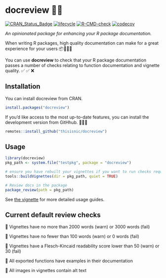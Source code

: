 
<!-- README.md is generated from README.Rmd. Please edit that file -->

# docreview 📝🔎

<!-- badges: start -->

[![CRAN\_Status\_Badge](https://www.r-pkg.org/badges/version/docreview)](https://cran.r-project.org/package=docreview)
[![lifecycle](https://img.shields.io/badge/lifecycle-experimental-orange.svg)](https://lifecycle.r-lib.org/articles/stages.html)
[![R-CMD-check](https://github.com/thisisnic/docreview/workflows/R-CMD-check/badge.svg)](https://github.com/thisisnic/docreview/actions?query=workflow%3AR-CMD-check)
[![codecov](https://codecov.io/gh/thisisnic/docreview/branch/main/graph/badge.svg)](https://codecov.io/gh/thisisnic/docreview)
<!-- badges: end -->

*An opinionated package for enhancing your R package documentation.*

When writing R packages, high quality documentation can make for a great
experience for your users 📦📝🌟🙂

You can use **docreview** to check that your R package documentation
passes a number of checks relating to function documentation and
vignette quality. ✅ ✅ ❌

## Installation

You can install docreview from CRAN.

``` r
install.packages("docreview")
```

If you’d like access to the most up-to-date features, you can install
the development version from GitHhub. 👩🏽‍🔧

``` r
remotes::install_github("thisisnic/docreview")
```

## Usage

``` r
library(docreview)
pkg_path <- system.file("testpkg", package = "docreview")

# ensure you have rebuilt your vignettes if you want to run checks requiring the HTML files
tools::buildVignettes(dir = pkg_path, quiet = TRUE)

# Review docs in the package
package_review(path = pkg_path)
```

See [the
vignette](https://thisisnic.github.io/docreview/articles/docreview.html)
for more detailed usage guides.

## Current default review checks

🎯 Vignettes have no more than 2000 words (warn) or 3000 words (fail)

🎯 Vignettes have no fewer than 100 words (warn) or 0 words (fail)

🎯 Vignettes have a Flesch-Kincaid readability score lower than 50 (warn)
or 30 (fail)

🎯 All exported functions have examples in their documentation

🎯 All images in vignettes contain alt text
